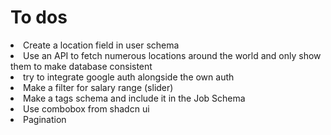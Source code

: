 # To dos
<li>Create a location field in user schema</li>
<li>Use an API to fetch numerous locations around the world and only show them to make database consistent</li>
<li>try to integrate google auth alongside the own auth</li>
<li>Make a filter for salary range (slider)</li>
<li>Make a tags schema and include it in the Job Schema</li>
<li>Use combobox from shadcn ui</li>
<li>Pagination</li>

